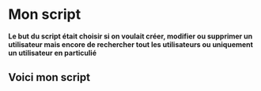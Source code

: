 # Mon script 

__Le but du script était choisir si on voulait créer, modifier ou supprimer un utilisateur mais encore de rechercher tout les utilisateurs ou uniquement un utilisateur en particulié__

## Voici mon script 

![]()

